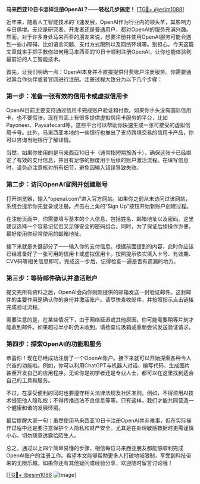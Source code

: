 **马来西亚10日卡怎样注册OpenAI？——轻松几步搞定！** [[TG💪+ @esim1088](https://t.me/s/esim1088)]

近年来，随着人工智能技术的飞速发展，OpenAI作为行业内的领头羊，其影响力与日俱增。无论是研究者、开发者还是普通用户，都对OpenAI的服务充满兴趣。然而，对于许多身处马来西亚的朋友来说，想要注册并使用OpenAI服务可能会遇到一些小障碍，比如语言问题、支付方式限制以及网络环境等。别担心，今天这篇文章就来手把手教你如何用马来西亚的10日卡顺利注册OpenAI，让你也能体验到最前沿的人工智能技术。

首先，让我们明确一点：OpenAI本身并不直接提供付费账户注册服务。你需要通过其合作伙伴或者官网进行注册。注册过程大致分为以下几个步骤：

### 第一步：准备一张有效的信用卡或虚拟信用卡

OpenAI目前主要支持通过信用卡完成账户验证和付款。如果你手头没有国际信用卡，也不要慌张。现在市面上有很多提供虚拟信用卡服务的平台，比如Payoneer、Paysafecard等，这些平台可以帮助你快速生成一张可接受的虚拟信用卡号。此外，马来西亚本地的一些银行也推出了支持跨境交易的信用卡产品，你可以咨询当地银行了解详情。

当然，如果你使用的是马来西亚10日卡（通常指短期旅游卡），确保这张卡已经绑定了有效的支付信息，并且有足够的额度用于后续的账户激活流程。在填写信息时，请务必注意核对所有细节，避免因输入错误导致失败。

### 第二步：访问OpenAI官网并创建账号

打开浏览器，输入“openai.com”进入官方网站。如果你之前从未访问过该网站，系统会提示你先登录或注册。点击右上角的“Sign Up”按钮开始新账户创建过程。

在注册页面中，你需要填写基本的个人信息，包括姓名、邮箱地址以及密码。这里建议选择一个容易记忆但又足够安全的密码组合。同时，为了保证后续操作方便，最好使用你经常使用的邮箱地址。

接下来就是关键部分了——输入你的支付信息。根据前面提到的内容，此时你应该已经准备好了一张可用的信用卡或虚拟信用卡。按照提示依次填入卡号、有效期、CVV码等相关信息即可。完成这一步后，记得检查一遍是否有遗漏的地方。

### 第三步：等待邮件确认并激活账户

提交完所有资料之后，OpenAI会向你刚刚提供的邮箱发送一封验证邮件。这封邮件的主要作用是确认你的身份并激活账户。请尽快查收邮件，并按照指示点击链接完成验证流程。

需要注意的是，在某些情况下，由于网络延迟或其他原因，你可能需要稍等片刻才能收到邮件。如果超过半小时仍未收到，请检查垃圾箱或重新尝试发送验证请求。

### 第四步：探索OpenAI的功能和服务

恭喜你！现在已经成功注册了一个OpenAI账户。接下来就可以开始探索各种令人兴奋的功能啦。例如，你可以利用ChatGPT与机器人对话、编写代码、生成图片甚至开发自己的应用程序。无论你是初学者还是专业人士，都可以在这里找到适合自己的工具和服务。

不过，在享受便利的同时也要遵守相关法律法规及社区准则。例如，不得滥用AI技术侵犯他人隐私权；不得传播违法不良信息等等。只有这样，我们才能共同营造一个健康和谐的发展环境。

最后提醒大家一句：虽然使用马来西亚10日卡注册OpenAI并非难事，但在实际操作过程中还是要注意保护个人隐私和财产安全。尤其是在处理敏感数据时更需谨慎小心，切勿随意透露给陌生人。

总之，通过以上四个简单易懂的步骤，相信每位马来西亚朋友都能够顺利完成OpenAI账户的注册工作。希望本文能够帮助更多人打破地域限制，享受到科技带来的无限乐趣。如果你还有其他疑问或经验分享，欢迎随时留言讨论哦！

[[TG💪+ @esim1088](https://t.me/s/esim1088) ![Image](https://i.postimg.cc/4NQfJmqS/Snipaste-2025-05-13-00-14-12.png)]